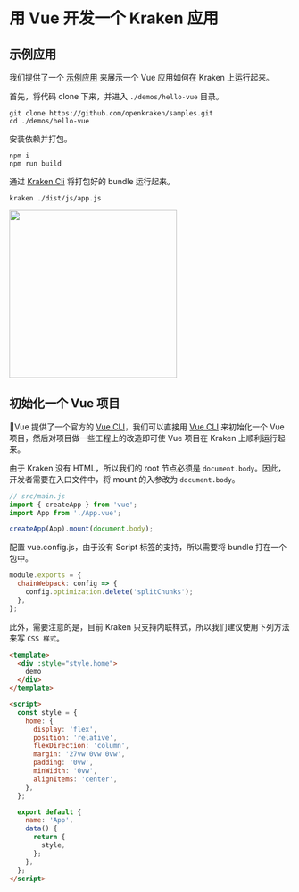 # 用 Vue 开发一个 Kraken 应用

## 示例应用

我们提供了一个 [示例应用](https://github.com/openkraken/samples) 来展示一个 Vue 应用如何在 Kraken 上运行起来。

首先，将代码 clone 下来，并进入 `./demos/hello-vue` 目录。

```shell
git clone https://github.com/openkraken/samples.git
cd ./demos/hello-vue
```

安装依赖并打包。

```shell
npm i
npm run build
```

通过 [Kraken Cli](https://www.npmjs.com/package/@openkraken/cli) 将打包好的 bundle 运行起来。

```shell
kraken ./dist/js/app.js
```

<img class="preview-image" src="https://img.alicdn.com/imgextra/i2/O1CN01o7N4Y21sm71NGx468_!!6000000005808-2-tps-360-662.png" width="300px"></img>

## 初始化一个 Vue 项目

Vue 提供了一个官方的 [Vue CLI](https://github.com/vuejs/vue-cli)，我们可以直接用 [Vue CLI](https://github.com/vuejs/vue-cli) 来初始化一个 Vue 项目，然后对项目做一些工程上的改造即可使 Vue 项目在 Kraken 上顺利运行起来。

由于 Kraken 没有 HTML，所以我们的 root 节点必须是 `document.body`。因此，开发者需要在入口文件中，将 mount 的入参改为 `document.body`。

```js
// src/main.js
import { createApp } from 'vue';
import App from './App.vue';

createApp(App).mount(document.body);
```

配置 vue.config.js，由于没有 Script 标签的支持，所以需要将 bundle 打在一个包中。

```js
module.exports = {
  chainWebpack: config => {
    config.optimization.delete('splitChunks');
  },
};
```

此外，需要注意的是，目前 Kraken 只支持内联样式，所以我们建议使用下列方法来写 `CSS 样式`。

```html
<template>
  <div :style="style.home">
    demo
  </div>
</template>

<script>
  const style = {
    home: {
      display: 'flex',
      position: 'relative',
      flexDirection: 'column',
      margin: '27vw 0vw 0vw',
      padding: '0vw',
      minWidth: '0vw',
      alignItems: 'center',
    },
  };

  export default {
    name: 'App',
    data() {
      return {
        style,
      };
    },
  };
</script>
```

